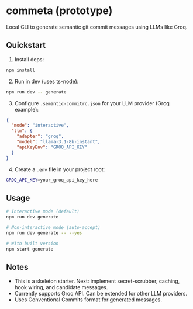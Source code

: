 # commeta (prototype)

Local CLI to generate semantic git commit messages using LLMs like Groq.

## Quickstart
1. Install deps:

```bash
npm install
```

2. Run in dev (uses ts-node):

```bash
npm run dev -- generate
```

3. Configure `.semantic-commitrc.json` for your LLM provider (Groq example):

```json
{
  "mode": "interactive",
  "llm": {
    "adapter": "groq",
    "model": "llama-3.1-8b-instant",
    "apiKeyEnv": "GROQ_API_KEY"
  }
}
```

4. Create a `.env` file in your project root:

```bash
GROQ_API_KEY=your_groq_api_key_here
```

## Usage

```bash
# Interactive mode (default)
npm run dev generate

# Non-interactive mode (auto-accept)
npm run dev generate -- --yes

# With built version
npm start generate
```

## Notes
- This is a skeleton starter. Next: implement secret-scrubber, caching, hook wiring, and candidate messages.
- Currently supports Groq API. Can be extended for other LLM providers.
- Uses Conventional Commits format for generated messages.

